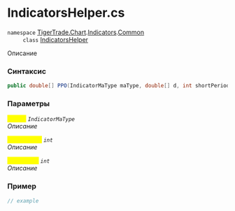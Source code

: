 
# IndicatorsHelper.cs
`namespace` [TigerTrade.Chart](../../../../../TigerTrade.Chart.md).[Indicators](../../../../../TigerTrade.Chart/Indicators.md).[Common](../../../../../TigerTrade.Chart/Indicators/Common.md)  
&nbsp;&nbsp;&nbsp;&nbsp;&nbsp;&nbsp;&nbsp;&nbsp;&nbsp;`class` [IndicatorsHelper](../../IndicatorsHelper.cs.md)

Описание

### Синтаксис
```csharp
public double[] PPO(IndicatorMaType maType, double[] d, int shortPeriod, int longPeriod)
```
### Параметры  
<mark style="color:yellow;">`maType`</mark> *`IndicatorMaType`*  
 *Описание*  
  
<mark style="color:yellow;">`shortPeriod`</mark> *`int`*  
 *Описание*  
  
<mark style="color:yellow;">`longPeriod`</mark> *`int`*  
 *Описание*  
  


### Пример  
```csharp
// example
```
                    
                    